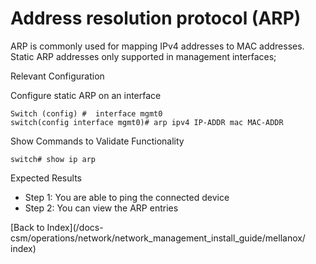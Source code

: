 # Address resolution protocol (ARP) 

ARP is commonly used for mapping IPv4 addresses to MAC addresses. Static ARP addresses only supported in management interfaces;

Relevant Configuration 

Configure static ARP on an interface 

```
Switch (config) #  interface mgmt0
switch(config interface mgmt0)# arp ipv4 IP-ADDR mac MAC-ADDR
```

Show Commands to Validate Functionality 

```
switch# show ip arp
```

Expected Results 

* Step 1: You are able to ping the connected device 
* Step 2: You can view the ARP entries 

[Back to Index](/docs-csm/operations/network/network_management_install_guide/mellanox/
index)


